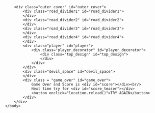 <?xml version="1.0" encoding="utf-8"?>
<!DOCTYPE html PUBLIC "-//W3C//DTD XHTML 1.1//EN"
  "http://www.w3.org/TR/xhtml11/DTD/xhtml11.dtd">
<html xmlns="http://www.w3.org/1999/xhtml">
	<head>
<style type="text/css">
.outer_cover {
	height: 600px;
	width: 500px;
	background-color: #323255;
	margin: 0 auto;
}
.player {
	position: absolute;
	height: 125px;
	width: 100px;
	background-color: #BCBCBC;
	margin-top: 450px;
}
.top_design {
	position: absolute;
	height: 50px;
	width: 76px;
	background-color: #89899A;
	margin-top: 30px;
}
.player_decorator {
	position: absolute;
	height: 101px;
	width: 76px;
	background-color: #A9A9A9;
	margin-top: 12px;
	margin-left: 12px;
}
.devils {
	position: absolute;
	top: -110px;
	height: 125px;
	width: 100px;
	background-color: #787878;
	z-index: 100;
}
.devils_top_design {
	position: absolute;
	height: 75px;
	width: 100px;
	background-color: #A9EDED;
}
.road_divider1 {
	position: absolute;
	height: 80px;
	width: 20px;
	left: 0;
	right: 0;
	top: -70px;
	background-color: #FFFFFF;
	margin-left: auto;
	margin-right: auto;
}
.road_divider2 {
	position: absolute;
	height: 80px;
	width: 20px;
	left: 0;
	right: 0;
	top: 90px;
	background-color: #FFFFFF;
	margin-left: auto;
	margin-right: auto;
}
.road_divider3 {
	position: absolute;
	height: 80px;
	width: 20px;
	left: 0;
	right: 0;
	top: 250px;
	background-color: #FFFFFF;
	margin-left: auto;
	margin-right: auto;
}
.road_divider4 {
	position: absolute;
	height: 80px;
	width: 20px;
	left: 0;
	right: 0;
	top: 410px;
	background-color: #FFFFFF;
	margin-left: auto;
	margin-right: auto;
}
.game_over {
	position: absolute;
	height: 130px;
	width: 500px;
	top: 0;
	bottom: 0;
	background-color: #FFEEFF;
	border-width: 2px;
	margin-top: auto;
	margin-bottom: auto;
	visibility: hidden;
	font-family: Calibri;
	font-size: 20;
	text-align: center;
	vertical-align: center;
	z-index: 1000;
}
</style>
<script type="text/javascript">
//document.keydown = function_keypress;
var points = 0;
var e1 = 0, e2 = 0, e3 = 0, e4 = 0;
var timer_event = 0;
window.addEventListener("load", function_timer);
window.addEventListener("keydown", function_keypress);
function function_nothing() {
	return;
}
function checkForGameOver() {
	p = document.getElementById("player");
	if((e1 !== 0 &amp;&amp; 
		(((p.offsetLeft &lt;= (e1.offsetLeft + e1.offsetWidth) &amp;&amp; p.offsetLeft &gt;= e1.offsetLeft) ||
		((p.offsetLeft + p.offsetWidth) &gt;= e1.offsetLeft &amp;&amp; (p.offsetLeft + p.offsetWidth) &lt;= (e1.offsetLeft + e1.offsetWidth))) &amp;&amp;
		(p.offsetTop &lt;= (e1.offsetTop + e1.offsetHeight)))) ||
	(e2 !== 0 &amp;&amp; 
		(((p.offsetLeft &lt;= (e2.offsetLeft + e2.offsetWidth) &amp;&amp; p.offsetLeft &gt;= e2.offsetLeft) ||
		((p.offsetLeft + p.offsetWidth) &gt;= e2.offsetLeft &amp;&amp; (p.offsetLeft + p.offsetWidth) &lt;= (e2.offsetLeft + e2.offsetWidth))) &amp;&amp;
		(p.offsetTop &lt;= (e2.offsetTop + e2.offsetHeight)))) ||
	(e3 !== 0 &amp;&amp; 
		(((p.offsetLeft &lt;= (e3.offsetLeft + e3.offsetWidth) &amp;&amp; p.offsetLeft &gt;= e3.offsetLeft) ||
		((p.offsetLeft + p.offsetWidth) &gt;= e3.offsetLeft &amp;&amp; (p.offsetLeft + p.offsetWidth) &lt;= (e3.offsetLeft + e3.offsetWidth))) &amp;&amp;
		(p.offsetTop &lt;= (e3.offsetTop + e3.offsetHeight)))) ||
	(e4 !== 0 &amp;&amp; 
		(((p.offsetLeft &lt;= (e4.offsetLeft + e4.offsetWidth) &amp;&amp; p.offsetLeft &gt;= e4.offsetLeft) ||
		((p.offsetLeft + p.offsetWidth) &gt;= e4.offsetLeft &amp;&amp; (p.offsetLeft + p.offsetWidth) &lt;= (e4.offsetLeft + e4.offsetWidth))) &amp;&amp;
		(p.offsetTop &lt;= (e4.offsetTop + e4.offsetHeight))))) {

//		alert(e1 + " e1 " + e2 + " e2 " + e3 + " e3 " + e4 + " e4 " + p.offsetLeft + " " + e1.offsetLeft + " " + e1.offsetWidth + " " + p.offsetWidth + " " + p.offsetTop + " " + e1.offsetTop + " " + e1.offsetHeight);

		window.removeEventListener("keydown", function_nothing);
		window.clearInterval(timer_event);
		var go = document.getElementById("game_over");
		go.style.visibility = "visible";
		var score = document.getElementById("score");
		score.innerHTML = (points/10);
		var score_teaser = document.getElementById("score_teaser");
		score_teaser.innerHTML = (points/10) + 1;
	}
}
function function_timer(e) {
	timer_event = setInterval(function() { move_car() }, 200);
}
function move_car() {
	points = points + 10;
	rd1 = document.getElementById("road_divider1");
	rd2 = document.getElementById("road_divider2");
	rd3 = document.getElementById("road_divider3");
	rd4 = document.getElementById("road_divider4");
	if(rd1.offsetTop &gt;= 100) {
		rd1.style.top = "-70px";
		rd2.style.top = "90px";
		rd3.style.top = "250px";
		rd4.style.top = "410px";
	}
	else {
		rd1.style.top = rd1.offsetTop + 60 + "px";
		rd2.style.top = rd2.offsetTop + 60 + "px";
		rd3.style.top = rd3.offsetTop + 60 + "px";
		rd4.style.top = rd4.offsetTop + 60 + "px";
	}
	if(points % 150 == 0) {
		b = document.getElementById("outer_cover");
		p = document.getElementById("player");
		var new_devil = document.createElement("div");
		var new_devil_top = document.createElement("div");
		new_devil.className = "devils";
		new_devil_top.className = "devils_top_design";
		new_devil.appendChild(new_devil_top);
		var new_devil_left = Math.floor((Math.random() * 500));
		new_devil_left = new_devil_left + b.offsetLeft;
		if(new_devil_left &gt;= (b.offsetLeft + b.offsetWidth - p.offsetWidth)) {
			new_devil_left = b.offsetLeft + b.offsetWidth - p.offsetWidth;
		}
		new_devil.style.left = new_devil_left + "px";
		document.getElementById("outer_cover").appendChild(new_devil);
		if(e1 == 0) {
			e1 = new_devil;
		}
		else if(e2 == 0) {
			e2 = new_devil;
		}
		else if(e3 == 0) {
			e3 = new_devil;
		}
		else if(e4 == 0) {
			e4 = new_devil;
		}
	}
	b = document.getElementById("outer_cover");
	if(e1 !== 0 &amp;&amp; (e1.offsetTop &gt;= (b.offsetTop + b.offsetHeight - 60))) {
		b.removeChild(e1);
		e1 = 0;
	}
	else if(e1 !== 0) {
		e1.style.top = e1.offsetTop + 30 + "px";
	}
	if(e2 !== 0 &amp;&amp; (e2.offsetTop &gt;= (b.offsetTop + b.offsetHeight - 60))) {
		b.removeChild(e2);
		e2 = 0;
	}
	else if(e2 !== 0) {
		e2.style.top = e2.offsetTop + 30 + "px";
	}
	if(e3 !== 0 &amp;&amp; (e3.offsetTop &gt;= (b.offsetTop + b.offsetHeight - 60))) {
		b.removeChild(e3);
		e3 = 0;
	}
	else if(e3 !== 0) {
		e3.style.top = e3.offsetTop + 30 + "px";
	}
	if(e4 !== 0 &amp;&amp; (e4.offsetTop &gt;= (b.offsetTop + b.offsetHeight - 60))) {
		b.removeChild(e4);
		e4 = 0;
	}
	else if(e4 !== 0) {
		e4.style.top = e4.offsetTop + 30 + "px";
	}
	checkForGameOver();
}
function function_keypress(e) {
	//alert("key_pressed");
	p = document.getElementById("player");
	b = document.getElementById("outer_cover");
	//alert(e.keyCode);
	// consider moving only left or right
	if((e.keyCode != "37")&amp;&amp;(e.keyCode != "39")) {
		//alert("Coming in");
		return;
	}
	// Left pressed
	if(e.keyCode == 37) {
		//alert(p.offsetLeft + " Hello -- Saw ?" + b.offsetLeft);
		if(p.offsetLeft &lt;= b.offsetLeft) {
			// ignore key presee event here, left border
			return;
		}
		p.style.left = p.offsetLeft - 10 + "px";
	}
	// Right pressed
	p.offsetRight = p.offsetLeft + p.offsetWidth;
	b.offsetRight = b.offsetLeft + b.offsetWidth;
	if(e.keyCode == 39) {
		if(p.offsetRight &gt;= b.offsetRight) {
			// right border reacheeds
			return;
		}
		//alert("Right pressed " + p.offsetRight);
		p.style.left = p.offsetLeft + 10 + "px";
	}
	checkForGameOver();
}
</script>
		<title>
				Road-Racer GAME !!!
		</title>
	</head>
	<body>
<!-- Airplane -->
		<div class="outer_cover" id="outer_cover">
			<div class="road_divider1" id="road_divider1">
			</div>
			<div class="road_divider2" id="road_divider2">
			</div>
            <div class="road_divider3" id="road_divider3">
			</div>
			<div class="road_divider4" id="road_divider4">
			</div>
			<div class="player" id="player">
            	<div class="player_decorator" id="player_decorator">
            		<div class="top_design" id="top_design">
            		</div>
            	</div>
            </div>
            <div class="devil_space" id="devil_space">
            </div>
            <div class = "game_over" id="game_over">
            	Game Over and Score is <div id="score"></div><br/>
            	Next time try for <div id="score_teaser"></div>
            	<button onclick="location.reload()">TRY AGAIN</button>
            </div>
		</div>
	</body>
</html>
